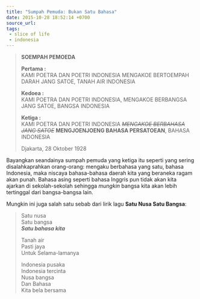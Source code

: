```yaml
---
title: "Sumpah Pemuda: Bukan Satu Bahasa"
date: 2015-10-28 18:52:14 +0700
source_url: 
tags:
 - slice of life
 - indonesia
---
```


> **SOEMPAH PEMOEDA**
> 
> **Pertama :**  
> KAMI POETRA DAN POETRI INDONESIA MENGAKOE BERTOEMPAH DARAH JANG SATOE, TANAH AIR INDONESIA
> 
> **Kedoea :**  
> KAMI POETRA DAN POETRI INDONESIA, MENGAKOE BERBANGSA JANG SATOE, BANGSA INDONESIA
> 
> **Ketiga :**  
> KAMI POETRA DAN POETRI INDONESIA <strike>*MENGAKOE BERBAHASA JANG SATOE*</strike> **MENGJOENJOENG BAHASA PERSATOEAN**, BAHASA INDONESIA
> 
> Djakarta, 28 Oktober 1928


Bayangkan seandainya sumpah pemuda yang ketiga itu seperti yang sering disalahkaprahkan orang-orang: mengaku berbahasa yang satu, bahasa Indonesia, maka niscaya bahasa-bahasa daerah kita yang beraneka ragam akan punah. Bahasa asing seperti bahasa Inggris pun tidak akan kita ajarkan di sekolah-sekolah sehingga *mungkin* bangsa kita akan lebih tertinggal dari bangsa-bangsa lain.

Mungkin ini juga salah satu sebab dari lirik lagu **Satu Nusa Satu Bangsa**:

> Satu nusa  
> Satu bangsa  
> ***Satu bahasa kita***
> 
> Tanah air  
> Pasti jaya  
> Untuk Selama-lamanya
> 
> Indonesia pusaka  
> Indonesia tercinta  
> Nusa bangsa  
> Dan Bahasa  
> Kita bela bersama
